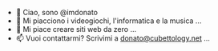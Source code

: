- 👋 Ciao, sono @imdonato
- 👀 Mi piacciono i videogiochi, l'informatica e la musica ...
- 🌱 Mi piace creare siti web da zero ...
- 📫 Vuoi contattarmi? Scrivimi a donato@cubettology.net ...

